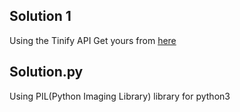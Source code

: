 ## Solution 1
Using the Tinify API
Get yours from [here](https://tinypng.com/developers)

## Solution.py
Using PIL(Python Imaging Library) library for python3
